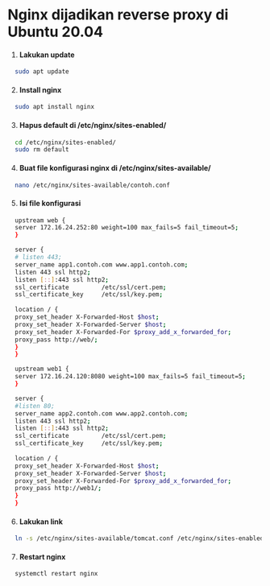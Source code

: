# Nginx dijadikan reverse proxy di Ubuntu 20.04

1. #### Lakukan update
```sh
  sudo apt update
```

2. #### Install nginx
```sh
  sudo apt install nginx
```

3. #### Hapus default di /etc/nginx/sites-enabled/
```sh
  cd /etc/nginx/sites-enabled/
  sudo rm default
```

4. #### Buat file konfigurasi nginx di /etc/nginx/sites-available/
```sh
  nano /etc/nginx/sites-available/contoh.conf
```

5. #### Isi file konfigurasi
```sh
  upstream web {
  server 172.16.24.252:80 weight=100 max_fails=5 fail_timeout=5;
  }

  server {
  # listen 443;
  server_name app1.contoh.com www.app1.contoh.com;
  listen 443 ssl http2;
  listen [::]:443 ssl http2;
  ssl_certificate         /etc/ssl/cert.pem;
  ssl_certificate_key     /etc/ssl/key.pem;
  
  location / {
  proxy_set_header X-Forwarded-Host $host;
  proxy_set_header X-Forwarded-Server $host;
  proxy_set_header X-Forwarded-For $proxy_add_x_forwarded_for;
  proxy_pass http://web/;
  }
  }

  upstream web1 {
  server 172.16.24.120:8080 weight=100 max_fails=5 fail_timeout=5;
  }

  server {
  #listen 80;
  server_name app2.contoh.com www.app2.contoh.com;
  listen 443 ssl http2;
  listen [::]:443 ssl http2;
  ssl_certificate         /etc/ssl/cert.pem;
  ssl_certificate_key     /etc/ssl/key.pem;
  
  location / {
  proxy_set_header X-Forwarded-Host $host;
  proxy_set_header X-Forwarded-Server $host;
  proxy_set_header X-Forwarded-For $proxy_add_x_forwarded_for;
  proxy_pass http://web1/;
  }
  }
```

6. #### Lakukan link
```sh
  ln -s /etc/nginx/sites-available/tomcat.conf /etc/nginx/sites-enabled/
```

7. #### Restart nginx
```sh
  systemctl restart nginx
```
